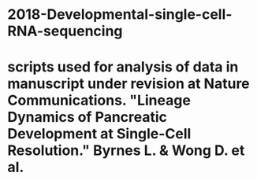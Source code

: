 # 2018-Developmental-single-cell-RNA-sequencing

# scripts used for analysis of data in manuscript under revision at Nature Communications. "Lineage Dynamics of Pancreatic Development at Single-Cell Resolution." Byrnes L. & Wong D. et al.
